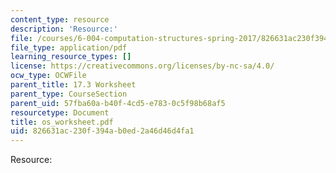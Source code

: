 ```yaml
---
content_type: resource
description: 'Resource:'
file: /courses/6-004-computation-structures-spring-2017/826631ac230f394ab0ed2a46d46d4fa1_os_worksheet.pdf
file_type: application/pdf
learning_resource_types: []
license: https://creativecommons.org/licenses/by-nc-sa/4.0/
ocw_type: OCWFile
parent_title: 17.3 Worksheet
parent_type: CourseSection
parent_uid: 57fba60a-b40f-4cd5-e783-0c5f98b68af5
resourcetype: Document
title: os_worksheet.pdf
uid: 826631ac-230f-394a-b0ed-2a46d46d4fa1
---
```

Resource: